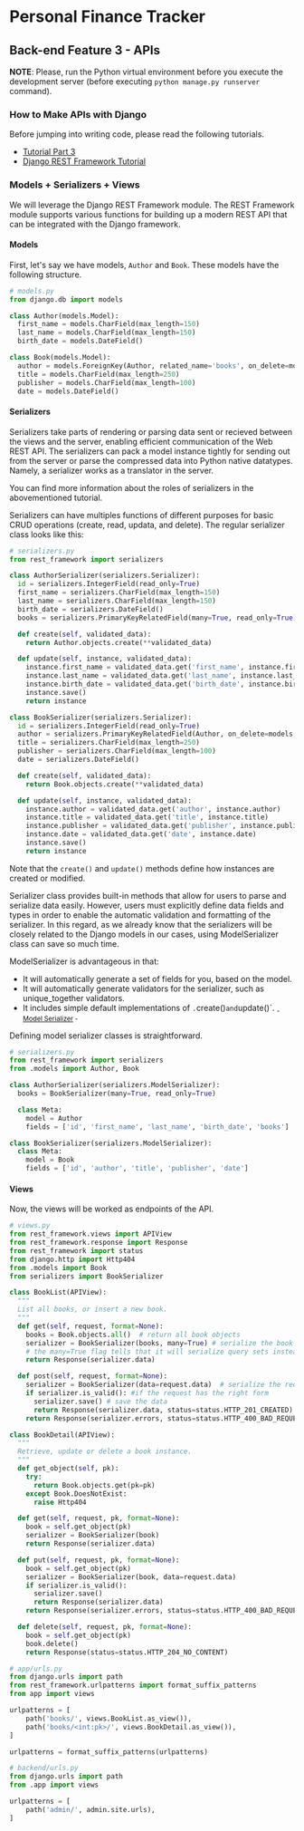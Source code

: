 # Personal Finance Tracker

## Back-end Feature 3 - APIs

**NOTE**: Please, run the Python virtual environment before you execute the development server (before executing `python manage.py runserver` command). 

### How to Make APIs with Django

Before jumping into writing code, please read the following tutorials.
* [Tutorial Part 3](https://docs.djangoproject.com/en/4.2/intro/tutorial03/)
* [Django REST Framework Tutorial](https://www.django-rest-framework.org/tutorial/quickstart/)


### Models + Serializers + Views

We will leverage the Django REST Framework module. The REST Framework module supports various functions for building up a modern REST API that can be integrated with the Django framework.



#### Models
First, let's say we have models, `Author` and `Book`. These models have the following structure.

```python
# models.py
from django.db import models

class Author(models.Model):
  first_name = models.CharField(max_length=150)
  last_name = models.CharField(max_length=150)
  birth_date = models.DateField()

class Book(models.Model):
  author = models.ForeignKey(Author, related_name='books', on_delete=models.CASCADE)
  title = models.CharField(max_length=250)
  publisher = models.CharField(max_length=100)
  date = models.DateField()

```

#### Serializers

Serializers take parts of rendering or parsing data sent or recieved between the views and the server, enabling efficient communication of the Web REST API. The serializers can pack a model instance tightly for sending out from the server or parse the compressed data into Python native datatypes. Namely, a serializer works as a translator in the server.

You can find more information about the roles of serializers in the abovementioned tutorial.

Serializers can have multiples functions of different purposes for basic CRUD operations (create, read, updata, and delete). The regular serializer class looks like this:

```python
# serializers.py
from rest_framework import serializers

class AuthorSerializer(serializers.Serializer):
  id = serializers.IntegerField(read_only=True)
  first_name = serializers.CharField(max_length=150)
  last_name = serializers.CharField(max_length=150)
  birth_date = serializers.DateField()
  books = serializers.PrimaryKeyRelatedField(many=True, read_only=True)

  def create(self, validated_data):
    return Author.objects.create(**validated_data)

  def update(self, instance, validated_data):
    instance.first_name = validated_data.get('first_name', instance.first_name)
    instance.last_name = validated_data.get('last_name', instance.last_name)
    instance.birth_date = validated_data.get('birth_date', instance.birth_date)
    instance.save()
    return instance

class BookSerializer(serializers.Serializer):
  id = serializers.IntegerField(read_only=True)
  author = serializers.PrimaryKeyRelatedField(Author, on_delete=models.CASCADE)
  title = serializers.CharField(max_length=250)
  publisher = serializers.CharField(max_length=100)
  date = serializers.DateField()

  def create(self, validated_data):
    return Book.objects.create(**validated_data)

  def update(self, instance, validated_data):
    instance.author = validated_data.get('author', instance.author)
    instance.title = validated_data.get('title', instance.title)
    instance.publisher = validated_data.get('publisher', instance.publisher)
    instance.date = validated_data.get('date', instance.date)
    instance.save()
    return instance
```

Note that the `create()` and `update()` methods define how instances are created or modified.

Serializer class provides built-in methods that allow for users to parse and serialize data easily. However, users must explicitly define data fields and types in order to enable the automatic validation and formatting of the serializer.
In this regard, as we already know that the serializers will be closely related to the Django models in our cases, using ModelSerializer class can save so much time.

ModelSerializer is advantageous in that:
- It will automatically generate a set of fields for you, based on the model.
- It will automatically generate validators for the serializer, such as unique_together validators.
- It includes simple default implementations of `.`create()` and `update()`.
<sub>- [Model Serializer](https://www.django-rest-framework.org/api-guide/serializers/#declaring-serializers) -<sub>

Defining model serializer classes is straightforward.

```python
# serializers.py
from rest_framework import serializers
from .models import Author, Book

class AuthorSerializer(serializers.ModelSerializer):
  books = BookSerializer(many=True, read_only=True)

  class Meta:
    model = Author
    fields = ['id', 'first_name', 'last_name', 'birth_date', 'books']

class BookSerializer(serializers.ModelSerializer):
  class Meta:
    model = Book
    fields = ['id', 'author', 'title', 'publisher', 'date']

```

#### Views

Now, the views will be worked as endpoints of the API.

```python
# views.py
from rest_framework.views import APIView
from rest_framework.response import Response
from rest_framework import status
from django.http import Http404
from .models import Book
from serializers import BookSerializer

class BookList(APIView):
  """
  List all books, or insert a new book.
  """
  def get(self, request, format=None):
    books = Book.objects.all()  # return all book objects
    serializer = BookSerializer(books, many=True) # serialize the book data.
    # the many=True flag tells that it will serialize query sets instead of model instances.
    return Response(serializer.data)

  def post(self, request, format=None):
    serializer = BookSerializer(data=request.data)  # serialize the requested data
    if serializer.is_valid(): #if the request has the right form
      serializer.save() # save the data
      return Response(serializer.data, status=status.HTTP_201_CREATED)
    return Response(serializer.errors, status=status.HTTP_400_BAD_REQUEST)

class BookDetail(APIView):
  """
  Retrieve, update or delete a book instance.
  """
  def get_object(self, pk):
    try:
      return Book.objects.get(pk=pk)
    except Book.DoesNotExist:
      raise Http404

  def get(self, request, pk, format=None):
    book = self.get_object(pk)
    serializer = BookSerializer(book)
    return Response(serializer.data)

  def put(self, request, pk, format=None):
    book = self.get_object(pk)
    serializer = BookSerializer(book, data=request.data)
    if serializer.is_valid():
      serializer.save()
      return Response(serializer.data)
    return Response(serializer.errors, status=status.HTTP_400_BAD_REQUEST)

  def delete(self, request, pk, format=None):
    book = self.get_object(pk)
    book.delete()
    return Response(status=status.HTTP_204_NO_CONTENT)

```

```python
# app/urls.py
from django.urls import path
from rest_framework.urlpatterns import format_suffix_patterns
from app import views

urlpatterns = [
    path('books/', views.BookList.as_view()),
    path('books/<int:pk>/', views.BookDetail.as_view()),
]

urlpatterns = format_suffix_patterns(urlpatterns)
```

```python
# backend/urls.py
from django.urls import path
from .app import views

urlpatterns = [
    path('admin/', admin.site.urls),
]

```
